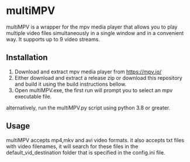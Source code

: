 # multiMPV 
multiMPV is a wrapper for the mpv media player that allows you to play multiple video files simultaneously in a single window and in a convenient way. It supports up to 9 video streams.

## Installation
  1. Download and extract mpv media player from https://mpv.io/
  2. Either download and extract a release zip or download this repository and build it using the build instructions bellow.
  3. Open multiMPV.exe, the first run will prompt you to select an mpv executable file.

alternatively, run the multiMPV.py script using python 3.8 or greater. 

## Usage
multiMPV accepts mp4,mkv and avi video formats. it also accepts txt files with video filenames, it will search for these files in the default_vid_destination folder that is specified in the config.ini file.

